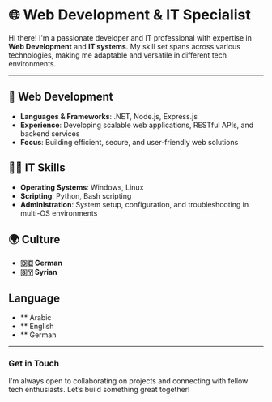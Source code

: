 # 🌐 Web Development & IT Specialist

Hi there! I'm a passionate developer and IT professional with expertise in **Web Development** and **IT systems**. My skill set spans across various technologies, making me adaptable and versatile in different tech environments.

---

## 🚀 Web Development
- **Languages & Frameworks**: .NET, Node.js, Express.js
- **Experience**: Developing scalable web applications, RESTful APIs, and backend services
- **Focus**: Building efficient, secure, and user-friendly web solutions

## 👩‍💻 IT Skills
- **Operating Systems**: Windows, Linux
- **Scripting**: Python, Bash scripting
- **Administration**: System setup, configuration, and troubleshooting in multi-OS environments

## 🌍 Culture
- **🇩🇪 German**
- **🇸🇾 Syrian**
## Language
- ** Arabic
- ** English
- ** German
---

### Get in Touch
I'm always open to collaborating on projects and connecting with fellow tech enthusiasts. Let’s build something great together!

